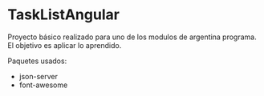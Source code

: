 # TaskListAngular

Proyecto básico realizado para uno de los modulos de argentina programa.
El objetivo es aplicar lo aprendido.

Paquetes usados:
* json-server
* font-awesome